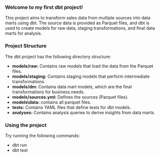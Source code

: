 ### Welcome to my first dbt project!

This project aims to transform sales data from multiple sources 
into data marts using dbt. The source data is provided as Parquet
files, and dbt is used to create models for raw data, 
staging transformations, and final data marts for analysis.


### Project Structure

The dbt project has the following directory structure:

- **models/raw:** Contains raw models that load the data from the Parquet files.
- **models/staging:** Contains staging models that perform intermediate transformations.
- **models/dm:** Contains data mart models, which are the final transformations for business needs.
- **models/sources.yml:** Defines the sources (Parquet files).
- **models\data:** contains all parquet files.
- **tests:** Contains YAML files that define tests for dbt models.
- **analyses:** Contains analysis queries to derive insights from data marts.


### Using the project

Try running the following commands:
- dbt run
- dbt test

